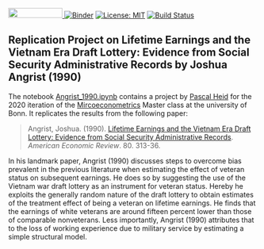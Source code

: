 <a href="https://nbviewer.jupyter.org/github/HumanCapitalAnalysis/microeconometrics-course-project-Pascalheid/blob/master/Angrist_1990.ipynb"
   target="_parent">
   <img src="https://raw.githubusercontent.com/jupyter/design/master/logos/Badges/nbviewer_badge.png"
      width="109" height="20">
</a>
[![Binder](https://mybinder.org/badge_logo.svg)](https://mybinder.org/v2/gh/HumanCapitalAnalysis/microeconometrics-course-project-Pascalheid/master?filepath=%2FAngrist_1990.ipynb)
</a>
[![License: MIT](https://img.shields.io/badge/License-MIT-blue.svg)](https://github.com/HumanCapitalAnalysis/template-course-project/blob/master/LICENSE)
</a>
[![Build Status](https://travis-ci.org/HumanCapitalAnalysis/microeconometrics-course-project-Pascalheid.svg?branch=master)](https://travis-ci.org/HumanCapitalAnalysis/microeconometrics-course-project-Pascalheid)

## Replication Project on Lifetime Earnings and the Vietnam Era Draft Lottery: Evidence from Social Security Administrative Records by Joshua Angrist (1990)

The notebook [Angrist_1990.ipynb](https://github.com/HumanCapitalAnalysis/microeconometrics-course-project-Pascalheid/blob/master/Angrist_1990.ipynb) contains a project by [Pascal Heid](https://github.com/Pascalheid) for the 2020 iteration of the [Mircoeconometrics](https://microeconometrics.readthedocs.io/) Master class at the university of Bonn. It replicates the results from the following paper:

> Angrist, Joshua. (1990). [Lifetime Earnings and the Vietnam Era Draft Lottery: Evidence from Social Security Administrative Records](https://www.jstor.org/stable/2006669?seq=1#metadata_info_tab_contents). *American Economic Review*. 80. 313-36.

In his landmark paper, Angrist (1990) discusses steps to overcome bias prevalent in the previous literature when estimating the effect of veteran status on subsequent earnings. He does so by suggesting the use of the Vietnam war draft lottery as an instrument for veteran status. Hereby he exploits the generally random nature of the draft lottery to obtain estimates of the treatment effect of being a veteran on lifetime earnings. He finds that the earnings of white veterans are around fifteen percent lower than those of comparable nonveterans. Less importantly, Angrist (1990) attributes that to the loss of working experience due to military service by estimating a simple structural model. 
